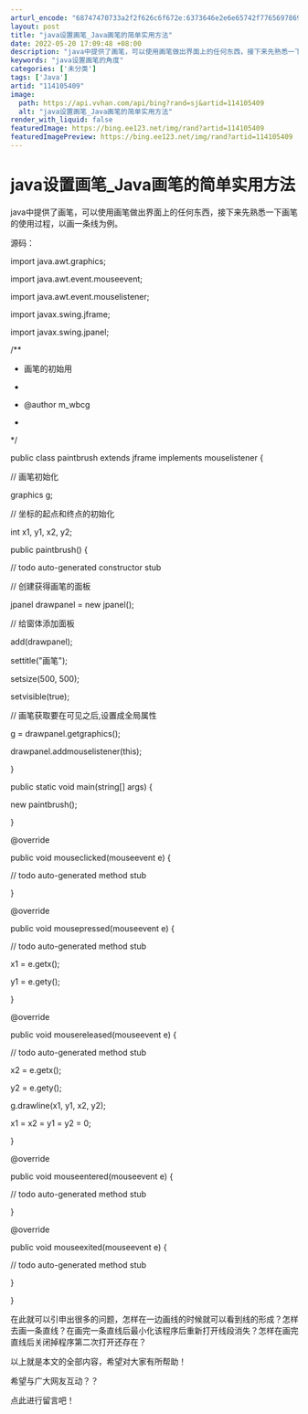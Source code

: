 ```yaml
---
arturl_encode: "68747470733a2f2f626c6f672e:6373646e2e6e65742f77656978696e5f33323836363737392f:61727469636c652f64657461696c732f313134313035343039"
layout: post
title: "java设置画笔_Java画笔的简单实用方法"
date: 2022-05-20 17:09:48 +08:00
description: "java中提供了画笔，可以使用画笔做出界面上的任何东西，接下来先熟悉一下画笔的使用过程，以画一条线为"
keywords: "java设置画笔的角度"
categories: ['未分类']
tags: ['Java']
artid: "114105409"
image:
  path: https://api.vvhan.com/api/bing?rand=sj&artid=114105409
  alt: "java设置画笔_Java画笔的简单实用方法"
render_with_liquid: false
featuredImage: https://bing.ee123.net/img/rand?artid=114105409
featuredImagePreview: https://bing.ee123.net/img/rand?artid=114105409
---
```


# java设置画笔_Java画笔的简单实用方法

java中提供了画笔，可以使用画笔做出界面上的任何东西，接下来先熟悉一下画笔的使用过程，以画一条线为例。

源码：

import java.awt.graphics;

import java.awt.event.mouseevent;

import java.awt.event.mouselistener;

import javax.swing.jframe;

import javax.swing.jpanel;

/**

* 画笔的初始用

*

* @author m_wbcg

*

*/

public class paintbrush extends jframe implements mouselistener {

// 画笔初始化

graphics g;

// 坐标的起点和终点的初始化

int x1, y1, x2, y2;

public paintbrush() {

// todo auto-generated constructor stub

// 创建获得画笔的面板

jpanel drawpanel = new jpanel();

// 给窗体添加面板

add(drawpanel);

settitle("画笔");

setsize(500, 500);

setvisible(true);

// 画笔获取要在可见之后,设置成全局属性

g = drawpanel.getgraphics();

drawpanel.addmouselistener(this);

}

public static void main(string[] args) {

new paintbrush();

}

@override

public void mouseclicked(mouseevent e) {

// todo auto-generated method stub

}

@override

public void mousepressed(mouseevent e) {

// todo auto-generated method stub

x1 = e.getx();

y1 = e.gety();

}

@override

public void mousereleased(mouseevent e) {

// todo auto-generated method stub

x2 = e.getx();

y2 = e.gety();

g.drawline(x1, y1, x2, y2);

x1 = x2 = y1 = y2 = 0;

}

@override

public void mouseentered(mouseevent e) {

// todo auto-generated method stub

}

@override

public void mouseexited(mouseevent e) {

// todo auto-generated method stub

}

}

在此就可以引申出很多的问题，怎样在一边画线的时候就可以看到线的形成？怎样去画一条直线？在画完一条直线后最小化该程序后重新打开线段消失？怎样在画完直线后关闭掉程序第二次打开还存在？

以上就是本文的全部内容，希望对大家有所帮助！

希望与广大网友互动？？

点此进行留言吧！